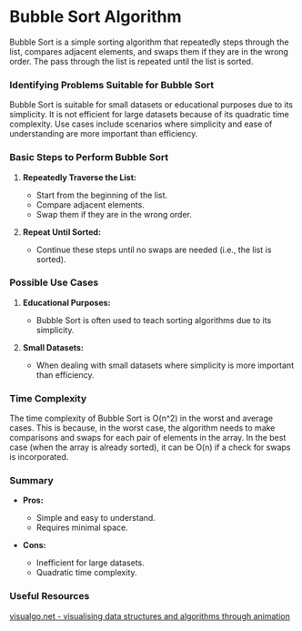 # Bubble Sort Algorithm

Bubble Sort is a simple sorting algorithm that repeatedly steps through the list, compares adjacent elements, and swaps them if they are in the wrong order. The pass through the list is repeated until the list is sorted.

### Identifying Problems Suitable for Bubble Sort

Bubble Sort is suitable for small datasets or educational purposes due to its simplicity. It is not efficient for large datasets because of its quadratic time complexity. Use cases include scenarios where simplicity and ease of understanding are more important than efficiency.

### Basic Steps to Perform Bubble Sort

1. **Repeatedly Traverse the List:**
   - Start from the beginning of the list.
   - Compare adjacent elements.
   - Swap them if they are in the wrong order.

2. **Repeat Until Sorted:**
   - Continue these steps until no swaps are needed (i.e., the list is sorted).

### Possible Use Cases

1. **Educational Purposes:**
   - Bubble Sort is often used to teach sorting algorithms due to its simplicity.

2. **Small Datasets:**
   - When dealing with small datasets where simplicity is more important than efficiency.

### Time Complexity

The time complexity of Bubble Sort is O(n^2) in the worst and average cases. This is because, in the worst case, the algorithm needs to make comparisons and swaps for each pair of elements in the array. In the best case (when the array is already sorted), it can be O(n) if a check for swaps is incorporated.

### Summary

- **Pros:**
  - Simple and easy to understand.
  - Requires minimal space.

- **Cons:**
  - Inefficient for large datasets.
  - Quadratic time complexity.

### Useful Resources

[visualgo.net - visualising data structures and algorithms through animation](https://visualgo.net/en/sorting)
